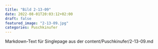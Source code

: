 ```yaml
---
title: "Bild 2-13-09"
date: 2022-08-01T20:03:12+02:00
draft: false
featured_image: "2-13-09.jpg"
categories: Puschkinufer
---
```



Markdown-Text für Singlepage aus der content/Puschkinufer/2-13-09.md